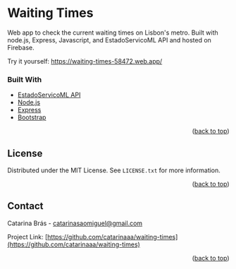 # Waiting Times
Web app to check the current waiting times on Lisbon's metro.
Built with node.js, Express, Javascript, and EstadoServicoML API and hosted on Firebase.

Try it yourself: https://waiting-times-58472.web.app/

### Built With

* [EstadoServicoML API](https://api.metrolisboa.pt/store/apis/info?name=EstadoServicoML&version=1.0.1&provider=admin&tag=Estado%20Linha)
* [Node.js](https://nextjs.org/)
* [Express](https://expressjs.com/)
* [Bootstrap](https://getbootstrap.com)


<p align="right">(<a href="#top">back to top</a>)</p>

## License

Distributed under the MIT License. See `LICENSE.txt` for more information.

<p align="right">(<a href="#top">back to top</a>)</p>


## Contact

Catarina Brás - catarinasaomiguel@gmail.com

Project Link: [https://github.com/catarinaaa/waiting-times](https://github.com/catarinaaa/waiting-times)

<p align="right">(<a href="#top">back to top</a>)</p>
